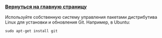 ### [Вернуться на главную страницу](readme.md)

Используйте собственную систему управления пакетами дистрибутива Linux для установки и обновления Git. Например, в Ubuntu:

```
sudo apt-get install git
```
